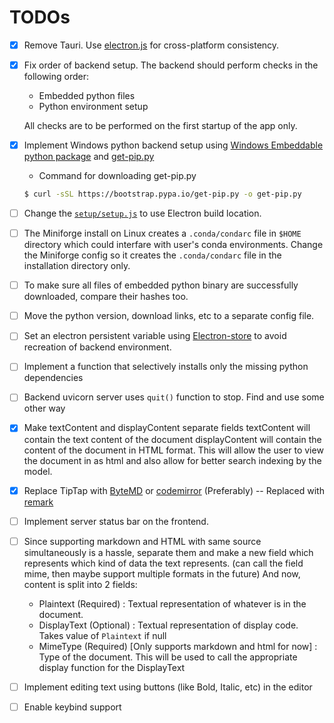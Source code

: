 # TODOs

- [x] Remove Tauri. Use [electron.js](https://www.electronjs.org/) for cross-platform consistency.

- [x] Fix order of backend setup. The backend should perform checks in the following order:

  - Embedded python files
  - Python environment setup

  All checks are to be performed on the first startup of the app only.

- [x] Implement Windows python backend setup using [Windows Embeddable python package](https://www.python.org/ftp/python/3.11.9/python-3.11.9-embed-amd64.zip) and [get-pip.py](https://github.com/pypa/get-pip)

  - Command for downloading get-pip.py

  ```bash
  $ curl -sSL https://bootstrap.pypa.io/get-pip.py -o get-pip.py
  ```

- [ ] Change the [`setup/setup.js`](setup/setup.js) to use Electron build location.

- [ ] The Miniforge install on Linux creates a `.conda/condarc` file in `$HOME` directory which could interfare with user's conda environments. Change the Miniforge config so it creates the `.conda/condarc` file in the installation directory only.

- [ ] To make sure all files of embedded python binary are successfully downloaded, compare their hashes too.

- [ ] Move the python version, download links, etc to a separate config file.

- [ ] Set an electron persistent variable using [Electron-store](https://github.com/sindresorhus/electron-store) to avoid recreation of backend environment.

- [ ] Implement a function that selectively installs only the missing python dependencies

- [ ] Backend uvicorn server uses `quit()` function to stop. Find and use some other way

- [x] Make textContent and displayContent separate fields textContent will contain the text content of the document displayContent will contain the content of the document in HTML format. This will allow the user to view the document in as html and also allow for better search indexing by the model.

- [x] Replace TipTap with [ByteMD](https://github.com/bytedance/bytemd) or [codemirror](https://codemirror.net) (Preferably) -- Replaced with [remark](https://github.com/remarkjs/remark)

- [ ] Implement server status bar on the frontend.

- [ ] Since supporting markdown and HTML with same source simultaneously is a hassle, separate them and make a new field which represents which kind of data the text represents. (can call the field mime, then maybe support multiple formats in the future) And now, content is split into 2 fields:

  - Plaintext (Required) : Textual representation of whatever is in the document.
  - DisplayText (Optional) : Textual representation of display code. Takes value of `Plaintext` if null
  - MimeType (Required) [Only supports markdown and html for now] : Type of the document. This will be used to call the appropriate display function for the DisplayText

- [ ] Implement editing text using buttons (like Bold, Italic, etc) in the editor

- [ ] Enable keybind support
